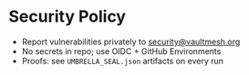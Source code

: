 # Security Policy
- Report vulnerabilities privately to security@vaultmesh.org
- No secrets in repo; use OIDC + GitHub Environments
- Proofs: see `UMBRELLA_SEAL.json` artifacts on every run
